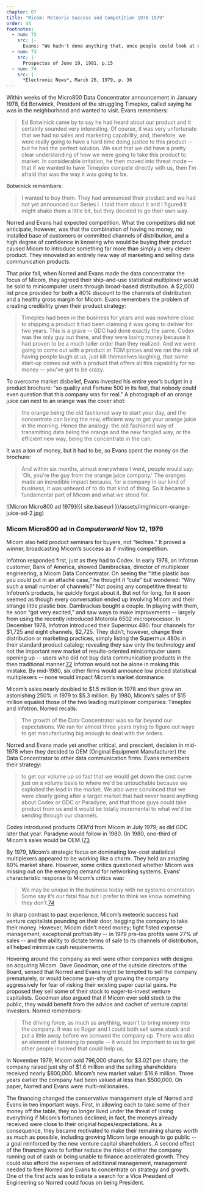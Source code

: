 ```yaml
---
chapter: 07
title: "Micom: Meteoric Success and Competition 1978-1979"
order: 44
footnotes:
  - num: 72
    src: |-
      Evans: "We hadn't done anything that, once people could look at our box and see what we had done, it wouldn't be that tough for them to emulate it.  In fact, everybody that did try to emulate it was stupid enough to look at our list price and say:  'Hey, we could make a lot of money doing that.'  Our planning was always base on 40 off list, because that was what we expected to get for our boxes.  Everybody that came in told their engineers to build a product where they could make their margin at list, which is why nobody ever came close, from a product cost standpoint, to meeting what we had done."
  - num: 73
    src: |- 
      Prospectus of June 19, 1981, p.15 
  - num: 74
    src: |- 
      *Electronic News*, March 26, 1979, p. 36
---
```


Within weeks of the Micro800 Data Concentrator announcement in January 1978, Ed Botwinick, President of the struggling Timeplex, called saying he was in the neighborhood and wanted to visit. Evans remembers:

>Ed Botwinick came by to say he had heard about our product and it certainly sounded very interesting. Of course, it was very unfortunate that we had no sales and marketing capability, and, therefore, we were really going to have a hard time doing justice to this product -- but he had the perfect solution. We said that we did have a pretty clear understanding of how we were going to take this product to market. In considerable irritation, he then moved into threat mode -- that if we wanted to have Timeplex compete directly with us, then I'm afraid that was the way it was going to be.

Botwinick remembers:

>I wanted to buy them. They had announced their product and we had not yet announced our Series I.  I told them about it and I figured it might shake them a little bit, but they decided to go their own way.

Norred and Evans had expected competition. What the competitors did not anticipate, however, was that the combination of having no money, no installed base of customers or committed channels of distribution, and a high degree of confidence in knowing who would be buying their product caused Micom to introduce something far more than simply a very clever product. They innovated an entirely new way of marketing and selling data communication products.

That prior fall, when Norred and Evans made the data concentrator the focus of Micom, they agreed their ship-and-use statistical multiplexer would be sold to minicomputer users through broad-based distribution. A $2,000 list price provided for both a 40% discount to the channels of distribution and a healthy gross margin for Micom. Evans remembers the problem of creating credibility given their product strategy:

>Timeplex had been in the business for years and was nowhere close to shipping a product it had been claiming it was going to deliver for two years. This is a grave -- GDC had done exactly the same. Codex was the only guy out there, and they were losing money because it had proven to be a much taller order than they realized. And we were going to come out with a product at TDM prices and we ran the risk of having people laugh at us, just kill themselves laughing, that some start-up comes out with a product that offers all this capability for no money -- you've got to be crazy.

To overcome market disbelief, Evans invested his entire year’s budget in a product brochure: "so quality and Fortune 500 in its feel, that nobody could even question that this company was for real." A photograph of an orange juice can next to an orange was the cover shot:

>the orange being the old fashioned way to start your day, and the concentrate can being the new, efficient way to get your orange juice in the morning. Hence the analogy: the old fashioned way of transmitting data being the orange and the new fangled way, or the efficient new way, being the concentrate in the can.

It was a ton of money, but it had to be, so Evans spent the money on the brochure: 

>And within six months, almost everywhere I went, people would say: 'Oh, you're the guy from the orange juice company.' The oranges made an incredible impact because, for a company in our kind of business, it was unheard of to do that kind of thing. So it became a fundamental part of Micom and what we stood for.

![Micron Micro800 ad 1979]({{ site.baseurl }}/assets/img/micom-orange-juice-ad-2.jpg)

### Micom Micro800 ad in *Computerworld* Nov 12, 1979

Micom also held product seminars for buyers, not “techies.” It proved a winner, broadcasting Micom’s success as if inviting competition.

Infotron responded first, just as they had to Codex. In early 1978, an Infotron customer, Bank of America, showed Dambrackas, director of multiplexer engineering, a Micom Data Concentrator. On seeing the “little plastic box you could put in an attaché case,” he thought it “cute” but wondered: “Why such a small number of channels?” Not posing any competitive threat to Infotron’s products, he quickly forgot about it. But not for long, for it soon seemed as though every conversation ended up involving Micom and their strange little plastic box. Dambrackas bought a couple. In playing with them, he soon “got very excited,” and saw ways to make improvements -- largely from using the recently introduced Motorola 6502 microprocessor. In December 1978, Infotron introduced their Supermux 480: four channels for $1,725 and eight channels, $2,725. They didn’t, however, change their distribution or marketing practices, simply listing the Supermux 480s in their standard product catalog; revealing they saw only the technology and not the important new market of results-oriented minicomputer users opening up -- users who did not buy data communication products in the then traditional manner.<a name="fnloc72" href="#fn72">72</a>   Infotron would not be alone in making this mistake. By mid-1980, six other firms would announce low priced statistical multiplexers -- none would impact Micom’s market dominance.

Micom’s sales nearly doubled to $1.5 million in 1978 and then grew an astonishing 250% in 1979 to $5.3 million. By 1980, Micom’s sales of $15 million equaled those of the two leading multiplexer companies: Timeplex and Infotron. Norred recalls:

>The growth of the Data Concentrator was so far beyond our expectations. We ran for almost three years trying to figure out ways to get manufacturing big enough to deal with the orders.

Norred and Evans made yet another critical, and prescient, decision in mid-1978 when they decided to OEM (Original Equipment Manufacturer) the Data Concentrator to other data communication firms. Evans remembers their strategy:

>to get our volume up so fast that we would get down the cost curve just on a volume basis to where we'd be untouchable because we exploited the lead in the market. We also were convinced that we were clearly going after a target market that had never heard anything about Codex or GDC or Paradyne, and that those guys could take product from us and it would be totally incremental to what we'd be sending through our channels.

Codex introduced products OEM’d from Micom in July 1979; as did GDC later that year. Paradyne would follow in 1980. (In 1980, one-third of Micom’s sales would be OEM.)<a name="fnloc73" href="#fn73">73</a>

By 1979, Micom’s strategic focus on dominating low-cost statistical multiplexers appeared to be working like a charm. They held an amazing 80% market share. However, some critics questioned whether Micom was missing out on the emerging demand for networking systems. Evans’ characteristic response to Micom’s critics was:

>We may be unique in the business today with no systems orientation. Some say it’s our fatal flaw but I prefer to think we know something they don’t.<a name="fnloc74" href="#fn74">74</a>

In sharp contrast to past experience, Micom’s meteoric success had venture capitalists pounding on their door, begging the company to take their money. However, Micom didn’t need money; tight fisted expense management, exceptional profitability -- in 1979 pre-tax profits were 27% of sales -- and the ability to dictate terms of sale to its channels of distribution, all helped minimize cash requirements.

Hovering around the company as well were other companies with designs on acquiring Micom. Dave Goodman, one of the outside directors of the Board, sensed that Norred and Evans might be tempted to sell the company prematurely, or would become gun-shy of growing the company aggressively for fear of risking their existing paper capital gains. He proposed they sell some of their stock to eager-to-invest venture capitalists. Goodman also argued that if Micom ever sold stock to the public, they would benefit from the advice and cachet of venture capital investors. Norred remembers:

>The driving force, as much as anything, wasn't to bring money into the company. It was so Roger and I could both sell some stock and put a little away before we screwed the company up. There was also an element of listening to people -- it would be important to us to get other people involved that could help us.

In November 1979, Micom sold 796,000 shares for $3.021 per share; the company raised just shy of $1.6 million and the selling shareholders received nearly $800,000. Micom’s new market value: $16.6 million. Three years earlier the company had been valued at less than $500,000. On paper, Norred and Evans were multi-millionaires.

The financing changed the conservative management style of Norred and Evans in two important ways. First, in allowing each to take some of their money off the table, they no longer lived under the threat of losing everything if Micom’s fortunes declined; in fact, the moneys already received were close to their original hopes/expectations. As a consequence, they became motivated to make their remaining shares worth as much as possible, including growing Micom large enough to go public -- a goal reinforced by the new venture capital shareholders. A second effect of the financing was to further reduce the risks of either the company running out of cash or being unable to finance accelerated growth. They could also afford the expenses of additional management, management needed to free Norred and Evans to concentrate on strategy and growth. One of the first acts was to initiate a search for a Vice President of Engineering so Norred could focus on being President.
